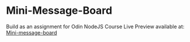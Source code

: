 # Mini-Message-Board

Build as an assignment for Odin NodeJS Course
Live Preview available at: [Mini-message-board](https://vast-tor-28981.herokuapp.com/)
